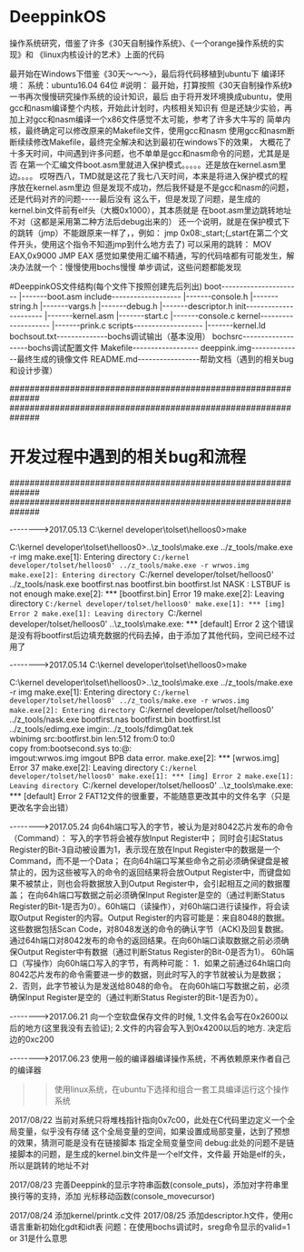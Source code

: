 # DeeppinkOS
操作系统研究，借鉴了许多《30天自制操作系统》、《一个orange操作系统的实现》和
《linux内核设计的艺术》上面的代码

最开始在Windows下借鉴《30天～～～》，最后将代码移植到ubuntu下
编译环境：
系统：ubuntu16.04 64位
#说明：
    最开始，打算按照《30天自制操作系统》一书再次慢慢研究操作系统的设计知识，最后
由于将开发环境换成ubuntu，使用gcc和nasm编译整个内核，开始此计划时，内核相关知识有
但是还缺少实验，再加上对gcc和nasm编译一个x86文件感觉不太可能，参考了许多大牛写的
简单内核，最终确定可以修改原来的Makefile文件，使用gcc和nasm
    使用gcc和nasm断断续续修改Makefile，最终完全解决和达到最初在windows下的效果，
大概花了十多天时间，中间遇到许多问题，也不单单是gcc和nasm命令的问题，尤其是是否
在第一个汇编文件boot.asm里就进入保护模式。。。。。还是放在kernel.asm里边。。。。
哎呀西八，TMD就是这花了我七八天时间，本来是将进入保护模式的程序放在kernel.asm里边
但是发现不成功，然后我怀疑是不是gcc和nasm的问题，还是代码对齐的问题-----最后没有
这么干，但是发现了问题，是生成的kernel.bin文件前有elf头（大概0x1000），其本质就是
在boot.asm里边跳转地址不对（这都是采用第二种方法后debug出来的）
    还一个说明，就是在保护模式下的跳转（jmp）不能跟原来一样了，，例如：
    jmp 0x08:_start;(_start在第二个文件开头，使用这个指令不知道jmp到什么地方去了)
    可以采用的跳转：
    MOV EAX,0x9000
    JMP EAX
感觉如果使用汇编不精通，写的代码啥都有可能发生，解决办法就一个：慢慢使用bochs慢慢
单步调试，这些问题都能发现

#DeeppinkOS文件结构(每个文件下按照创建先后列出)
boot----------------------
    |-------boot.asm
include-------------------
    |-------console.h
    |-------string.h
    |-------vargs.h
    |-------debug.h
    |-------descriptor.h
init----------------------
    |-------kernel.asm
    |-------start.c
    |-------console.c
kernel--------------------
    |-------prink.c
scripts-------------------
    |-------kernel.ld
bochsout.txt--------------bochs调试输出（基本没用）
bochsrc-------------------bochs调试配置文件
Makefile------------------
deeppink.img--------------最终生成的镜像文件
README.md-----------------帮助文档（遇到的相关bug和设计步骤）

##############################################################
##############################################################
#       开发过程中遇到的相关bug和流程
##############################################################
##############################################################

-------->2017.05.13
C:\kernel developer\tolset\helloos0>make

C:\kernel developer\tolset\helloos0>..\z_tools\make.exe
../z_tools/make.exe -r img
make.exe[1]: Entering directory `C:/kernel developer/tolset/helloos0'
../z_tools/make.exe -r wrwos.img
make.exe[2]: Entering directory `C:/kernel developer/tolset/helloos0'
../z_tools/nask.exe bootfirst.nas bootfirst.bin bootfirst.lst
NASK : LSTBUF is not enough
make.exe[2]: *** [bootfirst.bin] Error 19
make.exe[2]: Leaving directory `C:/kernel developer/tolset/helloos0'
make.exe[1]: *** [img] Error 2
make.exe[1]: Leaving directory `C:/kernel developer/tolset/helloos0'
..\z_tools\make.exe: *** [default] Error 2
    这个错误是没有将bootfirst后边填充数据的代码去掉，由于添加了其他代码，空间已经不过用了

-------->2017.05.14
C:\kernel developer\tolset\helloos0>make

C:\kernel developer\tolset\helloos0>..\z_tools\make.exe
../z_tools/make.exe -r img
make.exe[1]: Entering directory `C:/kernel developer/tolset/helloos0'
../z_tools/make.exe -r wrwos.img
make.exe[2]: Entering directory `C:/kernel developer/tolset/helloos0'
../z_tools/nask.exe bootfirst.nas bootfirst.bin bootfirst.lst
../z_tools/edimg.exe   imgin:../z_tools/fdimg0at.tek \
        wbinimg src:bootfirst.bin len:512 from:0 to:0 \
        copy from:bootsecond.sys to:@: \
        imgout:wrwos.img
imgout BPB data error.
make.exe[2]: *** [wrwos.img] Error 37
make.exe[2]: Leaving directory `C:/kernel developer/tolset/helloos0'
make.exe[1]: *** [img] Error 2
make.exe[1]: Leaving directory `C:/kernel developer/tolset/helloos0'
..\z_tools\make.exe: *** [default] Error 2
FAT12文件的很重要，不能随意更改其中的文件名字（只是更改名字会出错）


-------->2017.05.24
       向64h端口写入的字节，被认为是对8042芯片发布的命令（Command）： 写入的字节将会被存放Input Register中； 同时会引起Status Register的Bit-3自动被设置为1，表示现在放在Input Register中的数据是一个Command，而不是一个Data；
       在向64h端口写某些命令之前必须确保键盘是被禁止的，因为这些被写入的命令的返回结果将会放Output Register中，而键盘如果不被禁止，则也会将数据放入到Output Register中，会引起相互之间的数据覆盖；
       在向64h端口写数据之前必须确保Input Register是空的（通过判断Status Register的Bit-1是否为0）。60h端口（读操作），对60h端口进行读操作，将会读取Output Register的内容。Output Register的内容可能是：来自8048的数据。这些数据包括Scan Code，对8048发送的命令的确认字节（ACK)及回复数据。 通过64h端口对8042发布的命令的返回结果。在向60h端口读取数据之前必须确保Output Register中有数据（通过判断Status Register的Bit-0是否为1）。
       60h端口（写操作）向60h端口写入的字节，有两种可能： 
      1．如果之前通过64h端口向8042芯片发布的命令需要进一步的数据，则此时写入的字节就被认为是数据； 
      2．否则，此字节被认为是发送给8048的命令。 在向60h端口写数据之前，必须确保Input Register是空的（通过判断Status Register的Bit-1是否为0）。

-------->2017.06.21
向一个空软盘保存文件的时候,
1.文件名会写在0x2600以后的地方(这里我没有去验证);
2.文件的内容会写入到0x4200以后的地方.
决定后边的0xc200

-------->2017.06.23
      使用一般的编译器编译操作系统，不再依赖原来作者自己的编译器
>>使用linux系统，在ubuntu下选择和组合一套工具编译运行这个操作系统

2017/08/22
   当前对系统只将堆栈指针指向0x7c00，此处在C代码里边定义一个全局变量，似乎没有存储
这个全局变量的空间，如果设置成局部变量，达到了预想的效果，猜测可能是没有在链接脚本
指定全局变量空间
   debug:此处的问题不是链接脚本的问题，是生成的kernel.bin文件是一个elf文件，文件最
开始是elf的头，所以是跳转的地址不对

2017/08/23
   完善Deeppink的显示字符串函数(console_puts)，添加对字符串里换行等的支持，添加
光标移动函数(console_movecursor)

2017/08/24
   添加kernel/printk.c文件
2017/08/25
   添加descriptor.h文件，使用c语言重新初始化gdt和idt表
   问题：在使用bochs调试时，sreg命令显示的valid=1 or 31是什么意思

